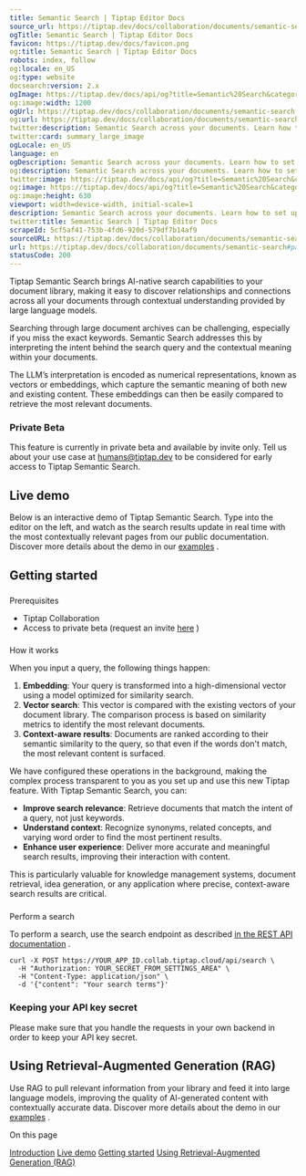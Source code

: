 ```yaml
---
title: Semantic Search | Tiptap Editor Docs
source_url: https://tiptap.dev/docs/collaboration/documents/semantic-search#page-title
ogTitle: Semantic Search | Tiptap Editor Docs
favicon: https://tiptap.dev/docs/favicon.png
og:title: Semantic Search | Tiptap Editor Docs
robots: index, follow
og:locale: en_US
og:type: website
docsearch:version: 2.x
ogImage: https://tiptap.dev/docs/api/og?title=Semantic%20Search&category=Collaboration
og:image:width: 1200
ogUrl: https://tiptap.dev/docs/collaboration/documents/semantic-search
og:url: https://tiptap.dev/docs/collaboration/documents/semantic-search
twitter:description: Semantic Search across your documents. Learn how to set up and use it here in the Docs!
twitter:card: summary_large_image
ogLocale: en_US
language: en
ogDescription: Semantic Search across your documents. Learn how to set up and use it here in the Docs!
og:description: Semantic Search across your documents. Learn how to set up and use it here in the Docs!
twitter:image: https://tiptap.dev/docs/api/og?title=Semantic%20Search&category=Collaboration
og:image: https://tiptap.dev/docs/api/og?title=Semantic%20Search&category=Collaboration
og:image:height: 630
viewport: width=device-width, initial-scale=1
description: Semantic Search across your documents. Learn how to set up and use it here in the Docs!
twitter:title: Semantic Search | Tiptap Editor Docs
scrapeId: 5cf5af41-753b-4fd6-920d-579df7b14af9
sourceURL: https://tiptap.dev/docs/collaboration/documents/semantic-search#page-title
url: https://tiptap.dev/docs/collaboration/documents/semantic-search#page-title
statusCode: 200
---
```


Tiptap Semantic Search brings AI-native search capabilities to your document library, making it easy to discover relationships and connections across all your documents through contextual understanding provided by large language models.

Searching through large document archives can be challenging, especially if you miss the exact keywords. Semantic Search addresses this by interpreting the intent behind the search query and the contextual meaning within your documents.

The LLM’s interpretation is encoded as numerical representations, known as vectors or embeddings, which capture the semantic meaning of both new and existing content. These embeddings can then be easily compared to retrieve the most relevant documents.

### Private Beta

This feature is currently in private beta and available by invite only. Tell us about your use case at [humans@tiptap.dev](mailto:humans@tiptap.dev)
 to be considered for early access to Tiptap Semantic Search.

[](https://tiptap.dev/docs/collaboration/documents/semantic-search#live-demo)
Live demo
---------------------------------------------------------------------------------------

Below is an interactive demo of Tiptap Semantic Search. Type into the editor on the left, and watch as the search results update in real time with the most contextually relevant pages from our public documentation. Discover more details about the demo in our [examples](https://ai-demo.tiptap.dev/preview/Examples/SemanticSearch)
.

[](https://tiptap.dev/docs/collaboration/documents/semantic-search#getting-started)
Getting started
---------------------------------------------------------------------------------------------------

### [](https://tiptap.dev/docs/collaboration/documents/semantic-search#prerequisites)
Prerequisites

*   Tiptap Collaboration
*   Access to private beta (request an invite [here](mailto:humans@tiptap.dev)
    )

### [](https://tiptap.dev/docs/collaboration/documents/semantic-search#how-it-works)
How it works

When you input a query, the following things happen:

1.  **Embedding**: Your query is transformed into a high-dimensional vector using a model optimized for similarity search.
2.  **Vector search**: This vector is compared with the existing vectors of your document library. The comparison process is based on similarity metrics to identify the most relevant documents.
3.  **Context-aware results**: Documents are ranked according to their semantic similarity to the query, so that even if the words don't match, the most relevant content is surfaced.

We have configured these operations in the background, making the complex process transparent to you as you set up and use this new Tiptap feature. With Tiptap Semantic Search, you can:

*   **Improve search relevance**: Retrieve documents that match the intent of a query, not just keywords.
*   **Understand context**: Recognize synonyms, related concepts, and varying word order to find the most pertinent results.
*   **Enhance user experience**: Deliver more accurate and meaningful search results, improving their interaction with content.

This is particularly valuable for knowledge management systems, document retrieval, idea generation, or any application where precise, context-aware search results are critical.

### [](https://tiptap.dev/docs/collaboration/documents/semantic-search#perform-a-search)
Perform a search

To perform a search, use the search endpoint as described [in the REST API documentation](https://tiptap.dev/docs/collaboration/documents/rest-api#search-documents)
.

    curl -X POST https://YOUR_APP_ID.collab.tiptap.cloud/api/search \
      -H "Authorization: YOUR_SECRET_FROM_SETTINGS_AREA" \
      -H "Content-Type: application/json" \
      -d '{"content": "Your search terms"}'
    

### Keeping your API key secret

Please make sure that you handle the requests in your own backend in order to keep your API key secret.

[](https://tiptap.dev/docs/collaboration/documents/semantic-search#using-retrieval-augmented-generation-rag)
Using Retrieval-Augmented Generation (RAG)
-------------------------------------------------------------------------------------------------------------------------------------------------------

Use RAG to pull relevant information from your library and feed it into large language models, improving the quality of AI-generated content with contextually accurate data. Discover more details about the demo in our [examples](https://ai-demo.tiptap.dev/preview/Examples/RAG)
.

On this page

[Introduction](https://tiptap.dev/docs/collaboration/documents/semantic-search#page-title)
[Live demo](https://tiptap.dev/docs/collaboration/documents/semantic-search#live-demo)
 [Getting started](https://tiptap.dev/docs/collaboration/documents/semantic-search#getting-started)
 [Using Retrieval-Augmented Generation (RAG)](https://tiptap.dev/docs/collaboration/documents/semantic-search#using-retrieval-augmented-generation-rag)